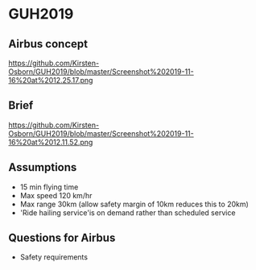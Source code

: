 # GUH2019
## Airbus concept
https://github.com/Kirsten-Osborn/GUH2019/blob/master/Screenshot%202019-11-16%20at%2012.25.17.png

## Brief
https://github.com/Kirsten-Osborn/GUH2019/blob/master/Screenshot%202019-11-16%20at%2012.11.52.png

## Assumptions
- 15 min flying time
- Max speed 120 km/hr
- Max range 30km (allow safety margin of 10km reduces this to 20km)
- 'Ride hailing service'is on demand rather than scheduled service

## Questions for Airbus
- Safety requirements
